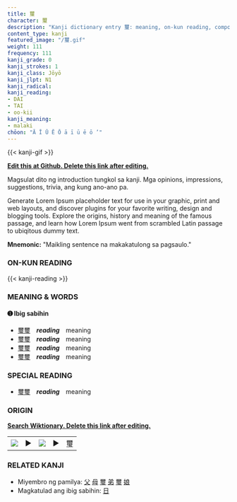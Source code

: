```yaml
---
title: 璽
character: 璽
description: "Kanji dictionary entry 璽: meaning, on-kun reading, compounds, origin, related kanji"
content_type: kanji
featured_image: "/璽.gif"
weight: 111
frequency: 111
kanji_grade: 0
kanji_strokes: 1
kanji_class: Jōyō
kanji_jlpt: N1
kanji_radical: 
kanji_reading: 
- DAI
- TAI
- oo-kii
kanji_meaning:
- malaki
chōon: "Ā Ī Ū Ē Ō ā ī ū ē ō ’"
---
```

[//]: # (Don't edit the line below. Kanji animated GIF code is automatically generated.)
{{< kanji-gif >}}

[//]: # (Edit below this line.)

**[Edit this at Github. Delete this link after editing.](https://github.com/tim0g/tim/tree/main/content/kanji/璽/index.md)**

Magsulat dito ng introduction tungkol sa kanji. Mga opinions, impressions, suggestions, trivia, ang kung ano-ano pa.

Generate Lorem Ipsum placeholder text for use in your graphic, print and web layouts, and discover plugins for your favorite writing, design and blogging tools. Explore the origins, history and meaning of the famous passage, and learn how Lorem Ipsum went from scrambled Latin passage to ubiqitous dummy text.
 
**Mnemonic:** "Maikling sentence na makakatulong sa pagsaulo."

### ON-KUN READING

[//]: # (Don't edit the line below. ON-KUN READING code is automatically generated.)
{{< kanji-reading >}}

### MEANING & WORDS

#### ➊ **Ibig sabihin**
  - [璽](../璽)[璽](../璽)　***reading***　meaning
  - [璽](../璽)[璽](../璽)　***reading***　meaning
  - [璽](../璽)[璽](../璽)　***reading***　meaning
  - [璽](../璽)[璽](../璽)　***reading***　meaning

### SPECIAL READING
  - [璽](../璽)[璽](../璽)　***reading***　meaning

### ORIGIN

**[Search Wiktionary. Delete this link after editing.](https://wiktionary.org/wiki/璽)**
<table class="kanji-table"><tr><td>
<img src="60px-璽-bronze.svg.png">
</td><td>▶</td><td>
<img src="60px-璽-oracle.svg.png">
</td><td>▶</td>
<td class="kanji-origin">璽</td>
</tr></table>

### RELATED KANJI
- Miyembro ng pamilya: [父](../父) [母](../母) [璽](../璽) [弟](../弟) [璽](../璽) [娘](../娘)
- Magkatulad ang ibig sabihin: [日](../日)
